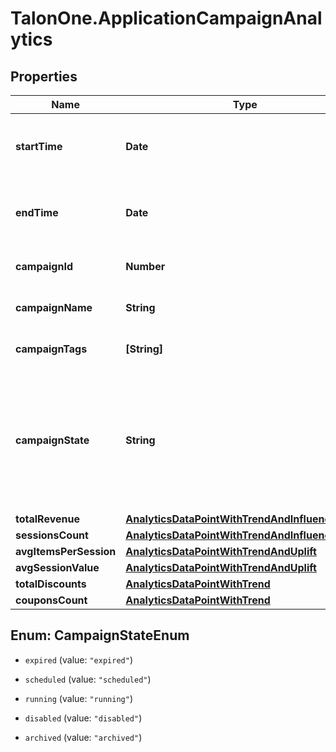 # TalonOne.ApplicationCampaignAnalytics

## Properties

Name | Type | Description | Notes
------------ | ------------- | ------------- | -------------
**startTime** | **Date** | The start of the aggregation time frame in UTC. | 
**endTime** | **Date** | The end of the aggregation time frame in UTC. | 
**campaignId** | **Number** | The ID of the campaign. | 
**campaignName** | **String** | The name of the campaign. | 
**campaignTags** | **[String]** | A list of tags for the campaign. | 
**campaignState** | **String** | The state of the campaign.  **Note:** A disabled or archived campaign is not evaluated for rules or coupons.  | 
**totalRevenue** | [**AnalyticsDataPointWithTrendAndInfluencedRate**](AnalyticsDataPointWithTrendAndInfluencedRate.md) |  | [optional] 
**sessionsCount** | [**AnalyticsDataPointWithTrendAndInfluencedRate**](AnalyticsDataPointWithTrendAndInfluencedRate.md) |  | [optional] 
**avgItemsPerSession** | [**AnalyticsDataPointWithTrendAndUplift**](AnalyticsDataPointWithTrendAndUplift.md) |  | [optional] 
**avgSessionValue** | [**AnalyticsDataPointWithTrendAndUplift**](AnalyticsDataPointWithTrendAndUplift.md) |  | [optional] 
**totalDiscounts** | [**AnalyticsDataPointWithTrend**](AnalyticsDataPointWithTrend.md) |  | [optional] 
**couponsCount** | [**AnalyticsDataPointWithTrend**](AnalyticsDataPointWithTrend.md) |  | [optional] 



## Enum: CampaignStateEnum


* `expired` (value: `"expired"`)

* `scheduled` (value: `"scheduled"`)

* `running` (value: `"running"`)

* `disabled` (value: `"disabled"`)

* `archived` (value: `"archived"`)




